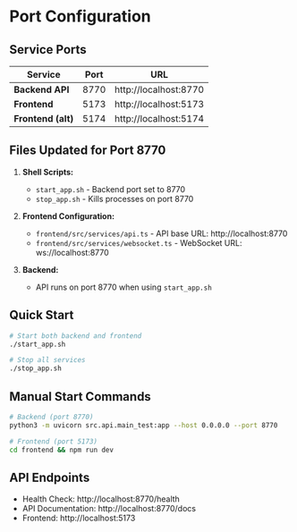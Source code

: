 # Port Configuration

## Service Ports

| Service | Port | URL |
|---------|------|-----|
| **Backend API** | 8770 | http://localhost:8770 |
| **Frontend** | 5173 | http://localhost:5173 |
| **Frontend (alt)** | 5174 | http://localhost:5174 |

## Files Updated for Port 8770

1. **Shell Scripts:**
   - `start_app.sh` - Backend port set to 8770
   - `stop_app.sh` - Kills processes on port 8770

2. **Frontend Configuration:**
   - `frontend/src/services/api.ts` - API base URL: http://localhost:8770
   - `frontend/src/services/websocket.ts` - WebSocket URL: ws://localhost:8770

3. **Backend:**
   - API runs on port 8770 when using `start_app.sh`

## Quick Start

```bash
# Start both backend and frontend
./start_app.sh

# Stop all services
./stop_app.sh
```

## Manual Start Commands

```bash
# Backend (port 8770)
python3 -m uvicorn src.api.main_test:app --host 0.0.0.0 --port 8770

# Frontend (port 5173)
cd frontend && npm run dev
```

## API Endpoints

- Health Check: http://localhost:8770/health
- API Documentation: http://localhost:8770/docs
- Frontend: http://localhost:5173